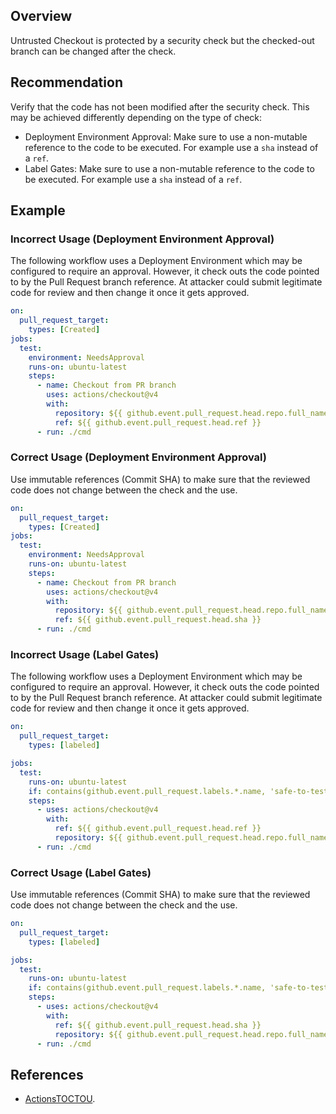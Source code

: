## Overview

Untrusted Checkout is protected by a security check but the checked-out branch can be changed after the check.

## Recommendation

Verify that the code has not been modified after the security check. This may be achieved differently depending on the type of check:

- Deployment Environment Approval: Make sure to use a non-mutable reference to the code to be executed. For example use a `sha` instead of a `ref`.
- Label Gates: Make sure to use a non-mutable reference to the code to be executed. For example use a `sha` instead of a `ref`.

## Example

### Incorrect Usage (Deployment Environment Approval)

The following workflow uses a Deployment Environment which may be configured to require an approval. However, it check outs the code pointed to by the Pull Request branch reference. At attacker could submit legitimate code for review and then change it once it gets approved.

```yml
on:
  pull_request_target:
    types: [Created]
jobs:
  test:
    environment: NeedsApproval
    runs-on: ubuntu-latest
    steps:
      - name: Checkout from PR branch
        uses: actions/checkout@v4
        with:
          repository: ${{ github.event.pull_request.head.repo.full_name }}
          ref: ${{ github.event.pull_request.head.ref }}
      - run: ./cmd
```

### Correct Usage (Deployment Environment Approval)

Use immutable references (Commit SHA) to make sure that the reviewed code does not change between the check and the use.

```yml
on:
  pull_request_target:
    types: [Created]
jobs:
  test:
    environment: NeedsApproval
    runs-on: ubuntu-latest
    steps:
      - name: Checkout from PR branch
        uses: actions/checkout@v4
        with:
          repository: ${{ github.event.pull_request.head.repo.full_name }}
          ref: ${{ github.event.pull_request.head.sha }}
      - run: ./cmd
```

### Incorrect Usage (Label Gates)

The following workflow uses a Deployment Environment which may be configured to require an approval. However, it check outs the code pointed to by the Pull Request branch reference. At attacker could submit legitimate code for review and then change it once it gets approved.

```yaml
on:
  pull_request_target:
    types: [labeled]

jobs:
  test:
    runs-on: ubuntu-latest
    if: contains(github.event.pull_request.labels.*.name, 'safe-to-test')
    steps:
      - uses: actions/checkout@v4
        with:
          ref: ${{ github.event.pull_request.head.ref }}
          repository: ${{ github.event.pull_request.head.repo.full_name }}
      - run: ./cmd
```

### Correct Usage (Label Gates)

Use immutable references (Commit SHA) to make sure that the reviewed code does not change between the check and the use.

```yaml
on:
  pull_request_target:
    types: [labeled]

jobs:
  test:
    runs-on: ubuntu-latest
    if: contains(github.event.pull_request.labels.*.name, 'safe-to-test')
    steps:
      - uses: actions/checkout@v4
        with:
          ref: ${{ github.event.pull_request.head.sha }}
          repository: ${{ github.event.pull_request.head.repo.full_name }}
      - run: ./cmd
```

## References

- [ActionsTOCTOU](https://github.com/AdnaneKhan/ActionsTOCTOU).
